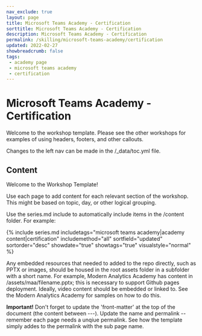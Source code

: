 ```yaml
---
nav_exclude: true
layout: page
title: Microsoft Teams Academy - Certification
sorttitle: Microsoft Teams Academy - Certification
description: Microsoft Teams Academy - Certification
permalink: /skilling/microsoft-teams-academy/certification
updated: 2022-02-27
showbreadcrumb: false
tags: 
 - academy page
 - microsoft teams academy
 - certification
---
```


# Microsoft Teams Academy - Certification

Welcome to the workshop template. Please see the other workshops for examples of using headers, footers, and other callouts.

Changes to the left nav can be made in the /_data/toc.yml file.

## Content

Welcome to the Workshop Template!

Use each page to add content for each relevant section of the workshop. This might be based on topic, day, or other logical grouping.

Use the series.md include to automatically include items in the /content folder. For example:

{% include series.md 
    includetags="microsoft teams academy|academy content|certification" 
    includemethod="all" 
    sortfield="updated" sortorder="desc" showdate="true" showtags="true" 
    visualstyle="normal"
%}

Any embedded resources that needed to added to the repo directly, such as PPTX or images, should be housed in the root assets folder in a subfolder with a short name. For example, Modern Analytics Academy has content in /assets/maa/filename.pptx; this is necessary to support Github pages deployment. Ideally, video content should be embedded or linked to. See the Modern Analytics Academy for samples on how to do this.

__Important!__ Don't forget to update the 'front-matter' at the top of the document (the content between ---). Update the name and permalink -- remember each page needs a unqiue permalink. See how the template simply addes to the permalink with the sub page name.

